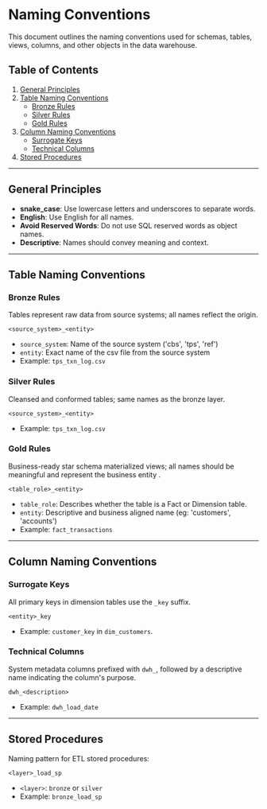 # Naming Conventions

This document outlines the naming conventions used for schemas, tables, views, columns, and other objects in the data warehouse.

## Table of Contents
1. [General Principles](#general-principles)
2. [Table Naming Conventions](#table-naming-conventions)
   - [Bronze Rules](#bronze-rules)
   - [Silver Rules](#silver-rules)
   - [Gold Rules](#gold-rules)
3. [Column Naming Conventions](#column-naming-conventions)
   - [Surrogate Keys](#surrogate-keys)
   - [Technical Columns](#technical-columns)
4. [Stored Procedures](#stored-procedures)

---

## General Principles
- **snake_case**: Use lowercase letters and underscores to separate words.
- **English**: Use English for all names.
- **Avoid Reserved Words**: Do not use SQL reserved words as object names.
- **Descriptive**: Names should convey meaning and context.

---

## Table Naming Conventions

### Bronze Rules
Tables represent raw data from source systems; all names reflect the origin.

```
<source_system>_<entity>
```
- `source_system`: Name of the source system ('cbs', 'tps', 'ref')
- `entity`: Exact name of the csv file from the source system
- Example: `tps_txn_log.csv`

### Silver Rules
Cleansed and conformed tables; same names as the bronze layer.

```
<source_system>_<entity>
```
- Example: `tps_txn_log.csv`

### Gold Rules
Business-ready star schema materialized views; all names should be meaningful and represent the business entity .

```
<table_role>_<entity>
```
- `table_role`: Describes whether the table is a Fact or Dimension table.
- `entity`: Descriptive and business aligned name (eg: 'customers', 'accounts')
- Example: `fact_transactions`

---

## Column Naming Conventions

### Surrogate Keys
All primary keys in dimension tables use the `_key` suffix.

```
<entity>_key
```
- Example: `customer_key` in `dim_customers`.

### Technical Columns
System metadata columns prefixed with `dwh_`, followed by a descriptive name indicating the column's purpose.

```
dwh_<description>
```
- Example: `dwh_load_date`

---

## Stored Procedures
Naming pattern for ETL stored procedures:

```
<layer>_load_sp
```
- `<layer>`: `bronze` or `silver`
- Example: `bronze_load_sp`


